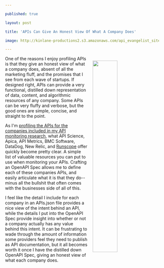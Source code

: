 ---
published: true
layout: post
title: 'APIs Can Give An Honest View Of What A Company Does'
image: http://kinlane-productions2.s3.amazonaws.com/api_evangelist_site/blog/screen_shot_2016_10_02_at_11.04.26_pm.png
---

<p><img style="padding: 15px;" src="https://kinlane-productions2.s3.amazonaws.com/api_evangelist_site/blog/screen_shot_2016_10_02_at_11.04.26_pm.png" alt="" width="40%" align="right" />
<p>One of the reasons I enjoy profiling APIs is that they give an honest view of what a company does, absent of all the marketing fluff, and the promises that I see from each wave of startups. If designed right, APIs can provide a very functional, distilled down representation of data, content, and algorithmic resources of any company. Some APIs can be very fluffy and verbose, but the good ones are simple, concise, and straight to the point.
<p>As I'm <a href="http://monitoring.apievangelist.com/organizations/">profiling the APIs for the companies included in my API monitoring research</a>, what&nbsp;API Science, Apica, API Metrics, BMC Software, DataDog, New Relic, and <a href="https://www.runscope.com">Runscope</a> offer quickly become pretty clear. A simple list of valuable resources you can put to use when monitoring your APIs. Crafting an OpenAPI Spec allows me to define each of these companies APIs, and easily articulate what it is that they do--minus all the bullshit that often comes with the businesses side of all of this.&nbsp;
<p>I feel like the detail I include for each company in an APIs.json&nbsp;file provides a nice view of the intent behind an API, while the details I put into the OpenAPI Spec provide insight into whether or not a company actually has any value behind this intent. It can be frustrating to wade through the amount of information some providers feel they need to publish as API documentation, but it all becomes worth it once I have the distilled down OpenAPI Spec, giving an honest view of what each company does.


